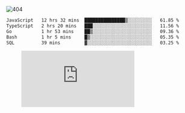 ![404](https://user-images.githubusercontent.com/378023/89412096-6f759d80-d761-11ea-8c57-84b30ef3f2b1.png)
<!--START_SECTION:waka-->

```txt
JavaScript   12 hrs 32 mins  ███████████████▒░░░░░░░░░   61.85 %
TypeScript   2 hrs 20 mins   ███░░░░░░░░░░░░░░░░░░░░░░   11.56 %
Go           1 hr 53 mins    ██▒░░░░░░░░░░░░░░░░░░░░░░   09.36 %
Bash         1 hr 5 mins     █▒░░░░░░░░░░░░░░░░░░░░░░░   05.35 %
SQL          39 mins         ▓░░░░░░░░░░░░░░░░░░░░░░░░   03.25 %
```

<!--END_SECTION:waka-->
<figure><embed src="https://wakatime.com/share/@018b853e-267a-435d-a858-33e2b098b9d7/f3c3aa68-553a-4373-a9f9-2d456f62f780.svg"></embed></figure>
